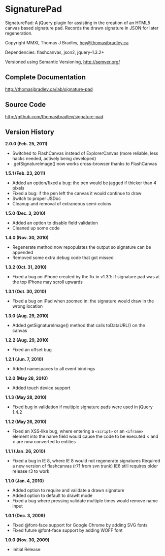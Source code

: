 SignaturePad
============

SignaturePad: A jQuery plugin for assisting in the creation of an HTML5 canvas
based signature pad. Records the drawn signature in JSON for later regeneration.

Copyright MMXI, Thomas J Bradley, <hey@thomasjbradley.ca>

Dependencies: flashcanvas, json2, jquery-1.3.2+

Versioned using Semantic Versioning, <http://semver.org/>


Complete Documentation
----------------------
<http://thomasjbradley.ca/lab/signature-pad>

Source Code
-----------
<http://github.com/thomasjbradley/signature-pad>


Version History
---------------
**2.0.0 (Feb. 25, 2011)**

- Switched to FlashCanvas instead of ExplorerCanvas (more reliable, less hacks needed, actively being developed)
- .getSignatureImage() now works cross-browser thanks to FlashCanvas

**1.5.1 (Feb. 23, 2011)**

- Added an option/fixed a bug: the pen would be jagged if thicker than 4 pixels
- Fixed a bug: if the pen left the canvas it would continue to draw
- Switch to proper JSDoc
- Cleanup and removal of extraneous semi-colons

**1.5.0 (Dec. 3, 2010)**

- Added an option to disable field validation
- Cleaned up some code

**1.4.0 (Nov. 30, 2010)**

- Regenerate method now repopulates the output so signature can be appended
- Removed some extra debug code that got missed

**1.3.2 (Oct. 31, 2010)**

- Fixed a bug on iPhone created by the fix in v1.3.1:
  if signature pad was at the top iPhone may scroll upwards

**1.3.1 (Oct. 30, 2010)**

- Fixed a bug on iPad when zoomed in:
  the signature would draw in the wrong location

**1.3.0 (Aug. 29, 2010)**

- Added getSignatureImage() method that calls toDataURL() on the canvas

**1.2.2 (Aug. 29, 2010)**

- Fixed an offset bug

**1.2.1 (Jun. 7, 2010)**

- Added namespaces to all event bindings

**1.2.0 (May 28, 2010)**

- Added touch device support

**1.1.3 (May 28, 2010)**

- Fixed bug in validation if multiple signature pads were used in jQuery 1.4.2

**1.1.2 (May 26, 2010)**

- Fixed an XSS-like bug, where entering a `<script>` or an `<iframe>` element into
  the name field would cause the code to be executed
  < and > are now converted to entities

**1.1.1 (Jan. 26, 2010)**

- Fixed a bug in IE 8, where IE 8 would not regenerate signatures
  Required a new version of flashcanvas (r71 from svn trunk)
  IE6 still requires older release r3 to work

**1.1.0 (Jan. 4, 2010)**

- Added option to require and validate a drawn signature
- Added option to default to drawIt mode
- Fixed a bug where pressing validate multiple times would remove name input

**1.0.1 (Dec. 3, 2009)**

- Fixed @font-face support for Google Chrome by adding SVG fonts
- Fixed future @font-face support by adding WOFF font

**1.0.0 (Nov. 30, 2009)**

- Initial Release
